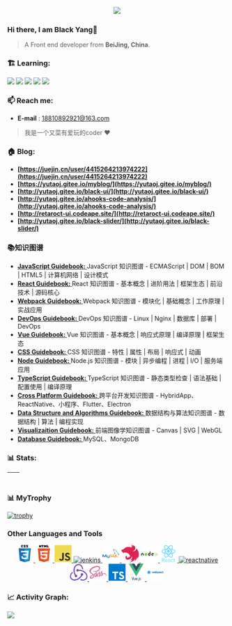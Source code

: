 <p align="center"><img src="https://p9-juejin.byteimg.com/tos-cn-i-k3u1fbpfcp/5e0425315c4649e09e7713ea18741278~tplv-k3u1fbpfcp-no-mark:240:240:240:160.awebp?" /></p>

### Hi there, I am Black Yang👋

> A Front end developer from **BeiJing, China**.

### 🏗️ Learning:

<code><img src="https://img.shields.io/badge/typescript-%23007ACC.svg?style=for-the-badge&logo=typescript&logoColor=white"/></code>
<code><img src="https://img.shields.io/badge/react-%2320232a.svg?style=for-the-badge&logo=react&logoColor=%2361DAFB"/></code>
<code><img src="https://img.shields.io/badge/node.js-6DA55F?style=for-the-badge&logo=node.js&logoColor=white"/></code>
<code><img src="https://img.shields.io/badge/nestjs-%23E0234E.svg?style=for-the-badge&logo=nestjs&logoColor=white"/></code>
<code><img src="https://img.shields.io/badge/vuejs-%2335495e.svg?style=for-the-badge&logo=vuedotjs&logoColor=%234FC08D"/></code>

### 📫 Reach me:

- **E-mail** : 18810892921@163.com

> 我是一个又菜有爱玩的coder ❤️

### 🏠 Blog:

- **[https://juejin.cn/user/4415264213974222](https://juejin.cn/user/4415264213974222)**
- **[https://yutaoj.gitee.io/myblog/](https://yutaoj.gitee.io/myblog/)**
- **[http://yutaoj.gitee.io/black-ui/](http://yutaoj.gitee.io/black-ui/)**
- **[http://yutaoj.gitee.io/ahooks-code-analysis/](http://yutaoj.gitee.io/ahooks-code-analysis/)**
- **[http://retaroct-ui.codeape.site/](http://retaroct-ui.codeape.site/)**
- **[http://yutaoj.gitee.io/black-slider/](http://yutaoj.gitee.io/black-slider/)**

### 📚知识图谱

- **[JavaScript Guidebook: ](http://yutaoj.gitee.io/black-javascript-guidebook/)** JavaScript 知识图谱 - ECMAScript | DOM | BOM | HTML5 | 计算机网络 | 设计模式
- **[React Guidebook: ](http://yutaoj.gitee.io/black-react-guidebook/)** React 知识图谱 - 基本概念 | 进阶用法 | 框架生态 | 前沿技术 | 源码核心
- **[Webpack Guidebook: ](http://yutaoj.gitee.io/black-webpack-guidebook/)** Webpack 知识图谱 - 模块化 | 基础概念 | 工作原理 | 实战应用
- **[DevOps Guidebook: ](http://yutaoj.gitee.io/black-devops-guidebook/)** DevOps 知识图谱 - Linux | Nginx | 数据库 | 部署 | DevOps
- **[Vue Guidebook: ](http://yutaoj.gitee.io/black-vue-guidebook/)** Vue 知识图谱 - 基本概念 | 响应式原理 | 编译原理 | 框架生态
- **[CSS Guidebook: ](http://yutaoj.gitee.io/black-css-guidebook/)** CSS 知识图谱 - 特性 | 属性 | 布局 | 响应式 | 动画
- **[Node Guidebook: ](http://yutaoj.gitee.io/black-node-guidebook/)** Node.js 知识图谱 - 模块 | 异步编程 | 进程 | I/O | 服务端应用
- **[TypeScript Guidebook: ](http://yutaoj.gitee.io/black-typescript-guidebook/)** TypeScript 知识图谱 - 静态类型检查 | 语法基础 | 配置使用 | 编译原理
- **[Cross Platform Guidebook: ](http://yutaoj.gitee.io/black-cross-platform-guidebook/)** 跨平台开发知识图谱 - HybridApp、ReactNative、小程序、Flutter、Electron
- **[Data Structure and Algorithms Guidebook: ](http://yutaoj.gitee.io/black-data-structure-and-algorithms-guidebook/)** 数据结构与算法知识图谱 - 数据结构 | 算法 | 编程实现
- **[Visualizaition Guidebook: ](http://yutaoj.gitee.io/black-visualization-guidebook/)** 前端图像学知识图谱 - Canvas | SVG | WebGL
- **[Database Guidebook: ](http://yutaoj.gitee.io/black-database-guidebook/)** MySQL、MongoDB

### 📊 Stats:

| <img align="center" src="https://github-readme-stats.vercel.app/api?username=yyt520&show_icons=true&theme=buefy&hide_border=true" alt="" /> | <img align="center" src="https://github-readme-stats.vercel.app/api/top-langs/?username=yyt520&layout=compact&theme=buefy&hide_border=true" alt="" /> |
| ----------------------------------------------------------------------------------------------------------------------------------------------- | --------------------------------------------------------------------------------------------------------------------------------------------------------- |

### 📊 MyTrophy
[![trophy](https://github-profile-trophy.vercel.app/?username=ryo-ma)](https://github.com/ryo-ma/github-profile-trophy)

### Other Languages and Tools

<p align="center"> <a href="https://www.w3schools.com/css/" target="_blank" rel="noreferrer"> <img src="https://raw.githubusercontent.com/devicons/devicon/master/icons/css3/css3-original-wordmark.svg" alt="css3" width="40" height="40"/> </a> <a href="https://www.w3.org/html/" target="_blank" rel="noreferrer"> <img src="https://raw.githubusercontent.com/devicons/devicon/master/icons/html5/html5-original-wordmark.svg" alt="html5" width="40" height="40"/> </a> <a href="https://developer.mozilla.org/en-US/docs/Web/JavaScript" target="_blank" rel="noreferrer"> <img src="https://raw.githubusercontent.com/devicons/devicon/master/icons/javascript/javascript-original.svg" alt="javascript" width="40" height="40"/> </a> <a href="https://www.jenkins.io" target="_blank" rel="noreferrer"> <img src="https://www.vectorlogo.zone/logos/jenkins/jenkins-icon.svg" alt="jenkins" width="40" height="40"/> </a> <a href="https://www.mysql.com/" target="_blank" rel="noreferrer"> <img src="https://raw.githubusercontent.com/devicons/devicon/master/icons/mysql/mysql-original-wordmark.svg" alt="mysql" width="40" height="40"/> </a> <a href="https://nestjs.com/" target="_blank" rel="noreferrer"> <img src="https://raw.githubusercontent.com/devicons/devicon/master/icons/nestjs/nestjs-plain.svg" alt="nestjs" width="40" height="40"/> </a> <a href="https://nodejs.org" target="_blank" rel="noreferrer"> <img src="https://raw.githubusercontent.com/devicons/devicon/master/icons/nodejs/nodejs-original-wordmark.svg" alt="nodejs" width="40" height="40"/> </a> <a href="https://reactjs.org/" target="_blank" rel="noreferrer"> <img src="https://raw.githubusercontent.com/devicons/devicon/master/icons/react/react-original-wordmark.svg" alt="react" width="40" height="40"/> </a> <a href="https://reactnative.dev/" target="_blank" rel="noreferrer"> <img src="https://reactnative.dev/img/header_logo.svg" alt="reactnative" width="40" height="40"/> </a> <a href="https://redux.js.org" target="_blank" rel="noreferrer"> <img src="https://raw.githubusercontent.com/devicons/devicon/master/icons/redux/redux-original.svg" alt="redux" width="40" height="40"/> </a> <a href="https://sass-lang.com" target="_blank" rel="noreferrer"> <img src="https://raw.githubusercontent.com/devicons/devicon/master/icons/sass/sass-original.svg" alt="sass" width="40" height="40"/> </a> <a href="https://www.typescriptlang.org/" target="_blank" rel="noreferrer"> <img src="https://raw.githubusercontent.com/devicons/devicon/master/icons/typescript/typescript-original.svg" alt="typescript" width="40" height="40"/> </a> <a href="https://vuejs.org/" target="_blank" rel="noreferrer"> <img src="https://raw.githubusercontent.com/devicons/devicon/master/icons/vuejs/vuejs-original-wordmark.svg" alt="vuejs" width="40" height="40"/> </a> <a href="https://webpack.js.org" target="_blank" rel="noreferrer"> <img src="https://raw.githubusercontent.com/devicons/devicon/d00d0969292a6569d45b06d3f350f463a0107b0d/icons/webpack/webpack-original-wordmark.svg" alt="webpack" width="40" height="40"/> </a> </p>


### 📈 Activity Graph:

![](https://activity-graph.herokuapp.com/graph?username=yyt520&theme=react-dark)
